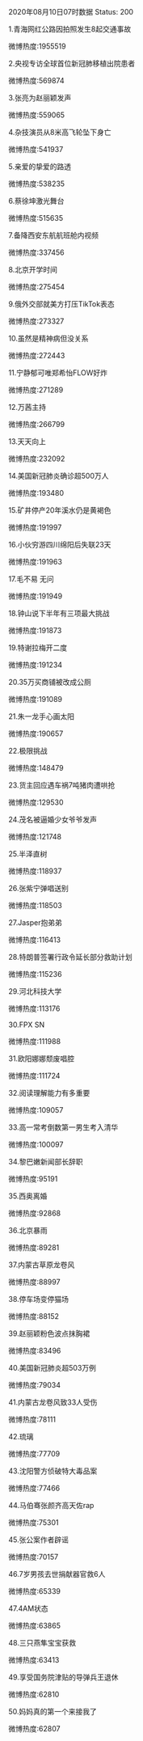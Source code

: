2020年08月10日07时数据
Status: 200

1.青海网红公路因拍照发生8起交通事故

微博热度:1955519

2.央视专访全球首位新冠肺移植出院患者

微博热度:569874

3.张亮为赵丽颖发声

微博热度:559065

4.杂技演员从8米高飞轮坠下身亡

微博热度:541937

5.亲爱的挚爱的路透

微博热度:538235

6.蔡徐坤激光舞台

微博热度:515635

7.备降西安东航航班舱内视频

微博热度:337456

8.北京开学时间

微博热度:275454

9.俄外交部就美方打压TikTok表态

微博热度:273327

10.虽然是精神病但没关系

微博热度:272443

11.宁静郁可唯郑希怡FLOW好炸

微博热度:271289

12.万茜主持

微博热度:266799

13.天天向上

微博热度:232092

14.美国新冠肺炎确诊超500万人

微博热度:193480

15.矿井停产20年溪水仍是黄褐色

微博热度:191997

16.小伙穷游四川绵阳后失联23天

微博热度:191963

17.毛不易 无问

微博热度:191949

18.钟山说下半年有三项最大挑战

微博热度:191873

19.特谢拉梅开二度

微博热度:191234

20.35万买商铺被改成公厕

微博热度:191089

21.朱一龙手心画太阳

微博热度:190657

22.极限挑战

微博热度:148479

23.货主回应遇车祸7吨猪肉遭哄抢

微博热度:129530

24.茂名被逼婚少女爷爷发声

微博热度:121748

25.半泽直树

微博热度:118937

26.张紫宁弹唱送别

微博热度:118503

27.Jasper抱弟弟

微博热度:116413

28.特朗普签署行政令延长部分救助计划

微博热度:115236

29.河北科技大学

微博热度:113176

30.FPX SN

微博热度:111988

31.欧阳娜娜颓废唱腔

微博热度:111724

32.阅读理解能力有多重要

微博热度:109057

33.高一常考倒数第一男生考入清华

微博热度:100097

34.黎巴嫩新闻部长辞职

微博热度:95191

35.西奥离婚

微博热度:92868

36.北京暴雨

微博热度:89281

37.内蒙古草原龙卷风

微博热度:88997

38.停车场变停猫场

微博热度:88152

39.赵丽颖粉色波点抹胸裙

微博热度:83496

40.美国新冠肺炎超503万例

微博热度:79034

41.内蒙古龙卷风致33人受伤

微博热度:78111

42.琉璃

微博热度:77709

43.沈阳警方侦破特大毒品案

微博热度:77466

44.马伯骞张颜齐高天佐rap

微博热度:75301

45.张公案作者辟谣

微博热度:70157

46.7岁男孩去世捐献器官救6人

微博热度:65339

47.4AM状态

微博热度:63865

48.三只燕隼宝宝获救

微博热度:63413

49.享受国务院津贴的导弹兵王退休

微博热度:62810

50.妈妈真的第一个来接我了

微博热度:62807

